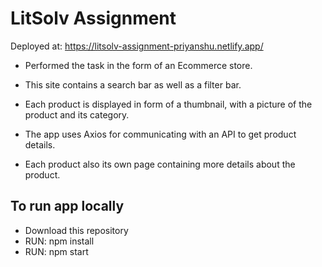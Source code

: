 # LitSolv Assignment
Deployed at: https://litsolv-assignment-priyanshu.netlify.app/


* Performed the task in the form of an Ecommerce store.


* This site contains a search bar as well as a filter bar.


* Each product is displayed in form of a thumbnail, with a picture of the product and its category.


* The app uses Axios for communicating with an API to get product details.


* Each product also its own page containing more details about the product.

## To run app locally
* Download this repository
* RUN: npm install
* RUN: npm start
